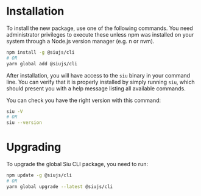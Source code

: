 # Installation

To install the new package, use one of the following commands. You need administrator privileges to execute these unless npm was installed on your system through a Node.js version manager (e.g. n or nvm).

```bash
npm install -g @siujs/cli
# OR
yarn global add @siujs/cli
```

After installation, you will have access to the `siu` binary in your command line. You can verify that it is properly installed by simply running `siu`, which should present you with a help message listing all available commands.

You can check you have the right version with this command:

```bash
siu -V
# OR
siu --version
```

# Upgrading

To upgrade the global Siu CLI package, you need to run:

```bash
npm update -g @siujs/cli
# OR
yarn global upgrade --latest @siujs/cli
```
